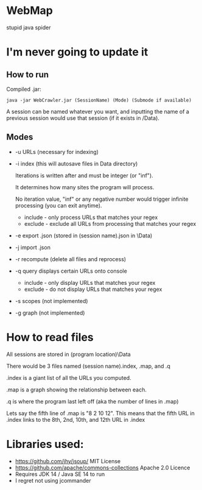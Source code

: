 # WebMap

stupid java spider

# I'm never going to update it

## How to run

Compiled .jar:

    java -jar WebCrawler.jar (SessionName) (Mode) (Submode if available)

A session can be named whatever you want, and inputting the name of a previous session would use that session (if it exists in /Data).

## Modes
 - -u URLs (necessary for indexing)
    
 - -i index (this will autosave files in Data directory)
    
    Iterations is written after and must be integer (or "inf").
 
    It determines how many sites the program will process.
 
    No iteration value, "inf" or any negative number would trigger infinite processing (you can exit anytime).

    - include - only process URLs that matches your regex
    - exclude - exclude all URLs from processing that matches your regex


 - -e export .json (stored in (session name).json in \Data)
 - -j import .json
 - -r recompute (delete all files and reprocess)
 - -q query displays certain URLs onto console
    
    - include - only display URLs that matches your regex
    - exclude - do not display URLs that matches your regex

 - -s scopes (not implemented)
 - -g graph (not implemented)
 
# How to read files

All sessions are stored in (program location)\Data

There would be 3 files named (session name).index, .map, and .q

.index is a giant list of all the URLs you computed.

.map is a graph showing the relationship between each.

.q is where the program last left off (aka the number of lines in .map)

Lets say the fifth line of .map is "8 2 10 12". This means that the fifth URL in .index links to the 8th, 2nd, 10th, and 12th URL in .index

# Libraries used:
 - https://github.com/jhy/jsoup/ MIT License
 - https://github.com/apache/commons-collections Apache 2.0 Licence
 - Requires JDK 14 / Java SE 14 to run
 - I regret not using jcommander
